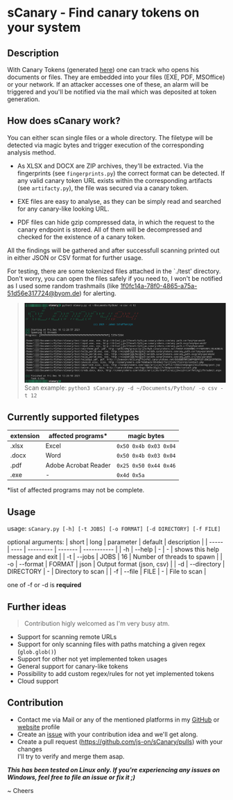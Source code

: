 # sCanary - Find canary tokens on your system
## Description
With Canary Tokens (generated [here](https://canarytokens.org/generate)) one can track who opens his documents or files. They are embedded into your files (EXE, PDF, MSOffice) or your network. If an attacker accesses one of these, an alarm will be triggered and you'll be notified via the mail which was deposited at token generation.

## How does sCanary work?
You can either scan single files or a whole directory. The filetype will be detected via magic bytes and trigger execution of the corresponding analysis method.

- As XLSX and DOCX are ZIP archives, they'll be extracted. Via the fingerprints (see `fingerprints.py`) the correct format can be detected. If any valid canary token URL exists within the corresponding artifacts (see `artifacty.py`), the file was secured via a canary token.

- EXE files are easy to analyse, as they can be simply read and searched for any canary-like looking URL.

- PDF files can hide gzip compressed data, in which the request to the canary endpoint is stored. All of them will be decompressed and checked for the existence of a canary token.

All the findings will be gathered and after successfull scanning printed out in either JSON or CSV format for further usage.

For testing, there are some tokenized files attached in the `./test' directory. Don't worry, you can open the files safely if you need to, I won't be notified as I used some random trashmails (like 1f0fc14a-78f0-4865-a75a-51d56e317724@byom.de) for alerting.

> ![](example.png)
Scan example: `python3 sCanary.py -d ~/Documents/Python/ -o csv -t 12`

## Currently supported filetypes
| extension | affected programs* | magic bytes |
| --------- | ----------------- | ----------- |
| .xlsx | Excel | `0x50 0x4b 0x03 0x04` |
| .docx | Word | `0x50 0x4b 0x03 0x04` |
| .pdf | Adobe Acrobat Reader | `0x25 0x50 0x44 0x46` |
| .exe | - | `0x4d 0x5a` |

*list of affected programs may not be complete.

## Usage
usage: `sCanary.᠎py [-h] [-t JOBS] [-o FORMAT] [-d DIRECTORY] [-f FILE]`

optional arguments:
| short | long | parameter | default | description |
| ----- | ---- | --------- | ------- | ----------- |
| -h | --help | - | - | shows this help message and exit | 
| -t | --jobs | JOBS | 16 | Number of threads to spawn |
| -o | --format | FORMAT | json | Output format (json, csv) |
| -d | --directory | DIRECTORY | - | Directory to scan |
| -f | --file | FILE | - | File to scan |

one of -f or -d is **required**

## Further ideas
> Contribution higly welcomed as I'm very busy atm.
- Support for scanning remote URLs
- Support for only scanning files with paths matching a given regex (`glob.glob()`)
- Support for other not yet implemented token usages
- General support for canary-like tokens
- Possibility to add custom regex/rules for not yet implemented tokens
- Cloud support

## Contribution
- Contact me via Mail or any of the mentioned platforms in my [GitHub](https://github.com/js-on) or [website](https://js-on.de/about-me/) profile
- Create an [issue](https://github.com/js-on/sCanary/issues) with your contribution idea and we'll get along.
- Create a pull request (https://github.com/js-on/sCanary/pulls) with your changes<br>
I'll try to verify and merge them asap.

***This has been tested on Linux only. If you're experiencing any issues on Windows, feel free to file an issue or fix it ;)***

~ Cheers